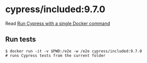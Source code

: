 <!--
WARNING: this file was autogenerated by generate-included-image.js using

    npm run add:included -- 9.7.0 cypress/browsers:node16.14.2-slim-chrome100-ff99-edge
-->

# cypress/included:9.7.0

Read [Run Cypress with a single Docker command][blog post url]

## Run tests

```shell
$ docker run -it -v $PWD:/e2e -w /e2e cypress/included:9.7.0
# runs Cypress tests from the current folder
```

[blog post url]: https://www.cypress.io/blog/2019/05/02/run-cypress-with-a-single-docker-command/
